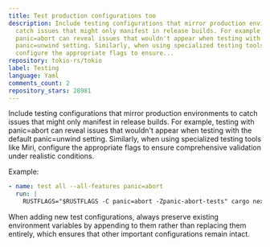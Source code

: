 ```yaml
---
title: Test production configurations too
description: Include testing configurations that mirror production environments to
  catch issues that might only manifest in release builds. For example, testing with
  panic=abort can reveal issues that wouldn't appear when testing with the default
  panic=unwind setting. Similarly, when using specialized testing tools like Miri,
  configure the appropriate flags to ensure...
repository: tokio-rs/tokio
label: Testing
language: Yaml
comments_count: 2
repository_stars: 28981
---
```


Include testing configurations that mirror production environments to catch issues that might only manifest in release builds. For example, testing with panic=abort can reveal issues that wouldn't appear when testing with the default panic=unwind setting. Similarly, when using specialized testing tools like Miri, configure the appropriate flags to ensure comprehensive validation under realistic conditions.

Example:
```yaml
- name: test all --all-features panic=abort
  run: |
    RUSTFLAGS="$RUSTFLAGS -C panic=abort -Zpanic-abort-tests" cargo nextest run --workspace --all-features --tests
```

When adding new test configurations, always preserve existing environment variables by appending to them rather than replacing them entirely, which ensures that other important configurations remain intact.